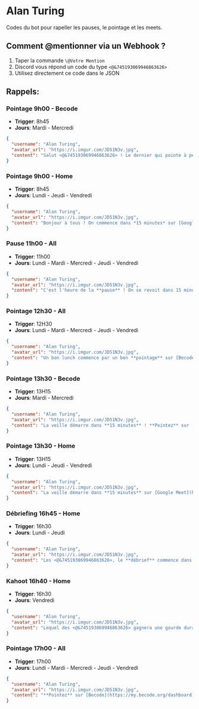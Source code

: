 
# Alan Turing
Codes du bot pour rapeller les pauses, le pointage et les meets.

## Comment @mentionner via un Webhook ?
1. Taper la commande `\@Votre Mention`
2. Discord vous répond un code du type `<@&745193069946863626>`
3. Utilisez directement ce code dans le JSON

## Rappels:

### Pointage 9h00 - Becode
 - **Trigger**: 8h45
 - **Jours**: Mardi - Mercredi
```json
{
  "username": "Alan Turing",
  "avatar_url": "https://i.imgur.com/JD51N3v.jpg",
  "content": "Salut <@&745193069946863626> ! Le dernier qui pointe à perdu: [Becode](https://my.becode.org/dashboard)."
}
```

### Pointage 9h00 - Home
 - **Trigger**: 8h45
 - **Jours**: Lundi - Jeudi - Vendredi
```json
{
  "username": "Alan Turing",
  "avatar_url": "https://i.imgur.com/JD51N3v.jpg",
  "content": "Bonjour à tous ! On commence dans *15 minutes* sur [Google Meet](https://meet.google.com/hfe-twue-vsb). Et pointez sur [Becode](https://my.becode.org/dashboard)."
}
```

### Pause 11h00 - All
 - **Trigger**: 11h00
 - **Jours**: Lundi - Mardi - Mercredi - Jeudi - Vendredi
```json
{
  "username": "Alan Turing",
  "avatar_url": "https://i.imgur.com/JD51N3v.jpg",
  "content": "C'est l'heure de la **pause** ! On se revoit dans 15 minutes."
}
```

### Pointage 12h30 - All
 - **Trigger**: 12H30
 - **Jours**: Lundi - Mardi - Mercredi - Jeudi - Vendredi
```json
{
  "username": "Alan Turing",
  "avatar_url": "https://i.imgur.com/JD51N3v.jpg",
  "content": "Un bon lunch commence par un bon **pointage** sur [Becode](https://my.becode.org/dashboard). Bon appétit !"
}
```

### Pointage 13h30 - Becode
 - **Trigger**: 13H15
 - **Jours**: Mardi - Mercredi
```json
{
  "username": "Alan Turing",
  "avatar_url": "https://i.imgur.com/JD51N3v.jpg",
  "content": "La veille démarre dans **15 minutes** ! **Pointez** sur [Becode](https://my.becode.org/dashboard)."
}
```

### Pointage 13h30 - Home
 - **Trigger**: 13H15
 - **Jours**: Lundi - Jeudi - Vendredi
```json
{
  "username": "Alan Turing",
  "avatar_url": "https://i.imgur.com/JD51N3v.jpg",
  "content": "La veille démarre dans **15 minutes** sur [Google Meet](https://meet.google.com/hfe-twue-vsb). Et **pointez** aussi sur [Becode](https://my.becode.org/dashboard)."
}
```

### Débriefing 16h45 - Home
 - **Trigger**: 16h30
 - **Jours**: Lundi - Jeudi
```json
{
  "username": "Alan Turing",
  "avatar_url": "https://i.imgur.com/JD51N3v.jpg",
  "content": "Les <@&745193069946863626>, le **débrief** commence dans **15 minutes** sur [Google Meet](https://meet.google.com/hfe-twue-vsb) !"
}
```

### Kahoot 16h40 - Home
 - **Trigger**: 16h30
 - **Jours**: Vendredi
```json
{
  "username": "Alan Turing",
  "avatar_url": "https://i.imgur.com/JD51N3v.jpg",
  "content": "Lequel des <@&745193069946863626> gagnera une gourde durant le [Kahoot](https://meet.google.com/hfe-twue-vsb) aujourd'hui ? Ca commence dans **10 minutes** !"
}
```

### Pointage 17h00 - All
 - **Trigger**: 17h00
 - **Jours**: Lundi - Mardi - Mercredi - Jeudi - Vendredi
```json
{
  "username": "Alan Turing",
  "avatar_url": "https://i.imgur.com/JD51N3v.jpg",
  "content": "**Pointez** sur [Becode](https://my.becode.org/dashboard), et passez une bonne soirée !"
}
```
